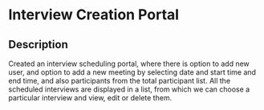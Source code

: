 # Interview Creation Portal
## Description
Created an interview scheduling portal, where there is option to add new user, and option to add a new meeting by selecting date and start time and end time, and also participants from the total participant list. All the scheduled interviews are displayed in a list, from which we can choose a particular interview and view, edit or delete them.

